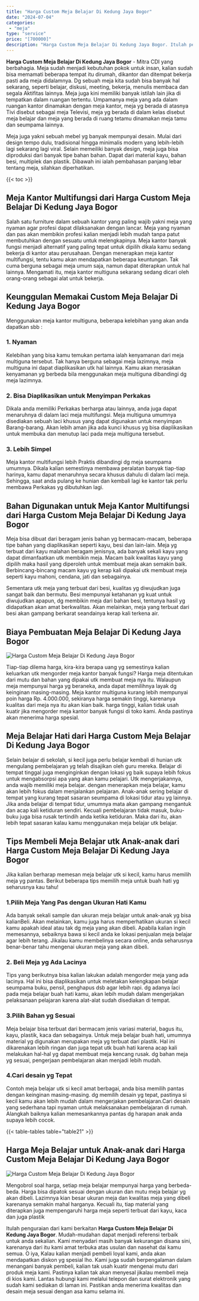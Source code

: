 ```yaml
---
title: "Harga Custom Meja Belajar Di Kedung Jaya Bogor"
date: "2024-07-04"
categories:
 - "meja"
type: "service"
price: "[700000]"
description: "Harga Custom Meja Belajar Di Kedung Jaya Bogor. Itulah penguraian dari kami berkaitan **Harga Custom Meja Belajar Di Kedung Jaya Bogor**. Mudah-mudahan dapat..."
---
```


**Harga Custom Meja Belajar Di Kedung Jaya Bogor** - Mitra CDI yang berbahagia. Meja sudah menjadi kebutuhan pokok untuk insan, kalian sudah bisa memamati beberapa tempat itu dirumah, dikantor dan ditempat bekerja pasti ada meja didalamnya. Dg sebuah meja kita sudah bisa banyak hal sekarang, seperti belajar, diskusi, meeting, bekerja, menulis membaca dan segala Aktifitas lainnya. Meja juga kini memiliki banyak istilah lain jika di tempatkan dalam ruangan tertentu. Umpamanya meja yang ada dalam ruangan kantor dinamakan dengan meja kantor, meja yg berada di atasnya Tivi disebut sebagai meja Televisi, meja yg berada di dalam kelas disebut meja belajar dan meja yang berada di ruang tetamu dinamakan meja tamu dan seumpama lainnya.

Meja juga yakni sebuah mebel yg banyak mempunyai desain. Mulai dari design tempo dulu, tradisional hingga minimalis modern yang lebih-lebih lagi sekarang lagi viral. Selain memeiliki banyak design, meja juga bisa diproduksi dari banyak tipe bahan bahan. Dapat dari material kayu, bahan besi, multiplek dan plastik. Dibawah ini ialah pembahasan panjang lebar tentang meja, silahkan diperhatikan.

{{< toc >}}

## Meja Kantor Multifungsi dari Harga Custom Meja Belajar Di Kedung Jaya Bogor

Salah satu furniture dalam sebuah kantor yang paling wajib yakni meja yang nyaman agar profesi dapat dilaksanakan dengan lancar. Meja yang nyaman dan pas akan membikin profesi kalian menjadi lebih mudah tanpa patut membutuhkan dengan sesuatu untuk melengkapinya. Meja kantor banyak fungsi menjadi alternatif yang paling tepat untuk dipilih dikala kamu sedang bekerja di kantor atau perusahaan. Dengan menerapkan meja kantor multifungsi, tentu kamu akan mendapatkan beberapa keuntungan. Tak cuma berguna sebagai meja umum saja, namun dapat diterapkan untuk hal lainnya. Mengamati itu, meja kantor multiguna sekarang sedang dicari oleh orang-orang sebagai alat untuk bekerja.

## Keunggulan Memakai Custom Meja Belajar Di Kedung Jaya Bogor

Menggunakan meja kantor multiguna, beberapa kelebihan yang akan anda dapatkan sbb :

### 1\. Nyaman

Kelebihan yang bisa kamu temukan pertama ialah kenyamanan dari meja multiguna tersebut. Tak hanya berguna sebagai meja lazimnya, meja multiguna ini dapat diaplikasikan utk hal lainnya. Kamu akan merasakan kenyamanan yg berbeda bila menggunakan meja multiguna dibandingi dg meja lazimnya.

### 2\. Bisa Diaplikasikan untuk Menyimpan Perkakas

Dikala anda memiliki Perkakas berharga atau lainnya, anda juga dapat menaruhnya di dalam laci meja multifungsi. Meja multiguna umumnya disediakan sebuah laci khusus yang dapat digunakan untuk menyimpan Barang-barang. Akan lebih aman jika ada kunci khusus yg bisa diaplikasikan untuk membuka dan menutup laci pada meja multiguna tersebut.

### 3\. Lebih Simpel

Meja kantor multifungsi lebih Praktis dibandingi dg meja seumpama umumnya. Dikala kalian semestinya membawa peralatan banyak tiap-tiap harinya, kamu dapat menaruhnya secara khusus dahulu di dalam laci meja. Sehingga, saat anda pulang ke hunian dan kembali lagi ke kantor tak perlu membawa Perkakas yg dibutuhkan lagi.

## Bahan Digunakan untuk Meja Kantor Multifungsi dari Harga Custom Meja Belajar Di Kedung Jaya Bogor

Meja bisa dibuat dari beragam jenis bahan yg bermacam-macam, beberapa tipe bahan yang diaplikasikan seperti kayu, besi dan lain-lain. Meja yg terbuat dari kayu malahan beragam jenisnya, ada banyak sekali kayu yang dapat dimanfaatkan utk membikin meja. Macam baik kwalitas kayu yang dipilih maka hasil yang diperoleh untuk membuat meja akan semakin baik. Berbincang-bincang macam kayu yg kerap kali dipakai utk membuat meja seperti kayu mahoni, cendana, jati dan sebagainya.

Sementara utk meja yang terbuat dari besi, kualitas yg diwujudkan juga sangat baik dan bermutu. Besi mempunyai ketahanan yg kuat untuk diwujudkan apapun, dg membikin meja dari bahan besi, tentunya hasil yg didapatkan akan amat berkwalitas. Akan melainkan, meja yang terbuat dari besi akan gampang berkarat seandainya kerap kali terkena air.

## Biaya Pembuatan Meja Belajar Di Kedung Jaya Bogor

![Harga Custom Meja Belajar Di Kedung Jaya Bogor](/images/meja/meja-dewasa-020.jpg)

Tiap-tiap dilema harga, kira-kira berapa uang yg semestinya kalian keluarkan utk mengorder meja kantor banyak fungsi? Harga meja ditentukan dari mutu dan bahan yang dipakai utk membuat meja nya itu. Walaupun meja mempunyai harga yg beraneka, anda dapat memilihnya layak dg keinginan masing-masing. Meja kantor multiguna kurang lebih mempunyai poin harga Rp. 4.000.000, sekiranya harga semakin tinggi, karenanya kualitas dari meja nya itu akan kian baik. harga tinggi, kalian tidak usah kuatir jika mengorder meja kantor banyak fungsi di toko kami. Anda pastinya akan menerima harga spesial.

## Meja Belajar Hati dari Harga Custom Meja Belajar Di Kedung Jaya Bogor

Selain belajar di sekolah, si kecil juga perlu belajar kembali di hunian utk mengulang pembelajaran yg telah disajikan oleh guru mereka. Belajar di tempat tinggal juga menginginkan dengan lokasi yg baik supaya lebih fokus untuk mengabsorpsi apa yang akan kamu pelajari. Utk mengerjakannya, anda wajib memiliki meja belajar. dengan menerapkan meja belajar, kamu akan lebih fokus dalam menjalankan pelajaran. Anak-anak sering belajar di tempat yang kurang tepat sasaran seumpama di lokasi tidur atau yg lainnya. Jika anda belajar di tempat tidur, umumnya mata akan gampang mengantuk dan acap kali ketiduran sendiri. Kecuali pembelajaran tidak masuk, buku-buku juga bisa rusak tertindih anda ketika ketiduran. Maka dari itu, akan lebih tepat sasaran kalau kamu menggunakan meja belajar utk belajar.

## Tips Membeli Meja Belajar utk Anak-anak dari Harga Custom Meja Belajar Di Kedung Jaya Bogor

Jika kalian berharap memesan meja belajar utk si kecil, kamu harus memilih meja yg pantas. Berikut beberapa tips memilih meja untuk buah hati yg seharusnya kau tahu!

### 1.Pilih Meja Yang Pas dengan Ukuran Hati Kamu

Ada banyak sekali sample dan ukuran meja belajar untuk anak-anak yg bisa kalianBeli. Akan melainkan, kamu juga harus memperhatikan ukuran si kecil kamu apakah ideal atau tak dg meja yang akan dibeli. Apabila kalian ingin memesannya, sebaiknya bawa si kecil anda ke lokasi penjualan meja belajar agar lebih terang. Jikalau kamu membelinya secara online, anda seharusnya benar-benar tahu mengenai ukuran meja yang akan dibeli.

### 2\. Beli Meja yg Ada Lacinya

Tips yang berikutnya bisa kalian lakukan adalah mengorder meja yang ada lacinya. Hal ini bisa diaplikasikan untuk meletakan kelengkapan belajar seumpama buku, pensil, penghapus dsb agar lebih rapi. dg adanya laci pada meja belajar buah hati kamu, akan lebih mudah dalam mengerjakan pelaksanaan pelajaran karena alat-alat sudah disediakan di tempat.

### 3.Pilih Bahan yg Sesuai

Meja belajar bisa terbuat dari bermacam jenis variasi material, bagus itu, kayu, plastik, kaca dan sebagainya. Untuk meja belajar buah hati, umumnya material yg digunakan merupakan meja yg terbuat dari plastik. Hal ini dikarenakan lebih ringan dan juga tepat utk buah hati karena acap kali melakukan hal-hal yg dapat membuat meja kencang rusak. dg bahan meja yg sesuai, pengerjaan pembelajaran akan menjadi lebih mudah.

### 4.Cari desain yg Tepat

Contoh meja belajar utk si kecil amat berbagai, anda bisa memilih pantas dengan keinginan masing-masing. dg memilih desain yg tepat, pastinya si kecil kamu akan lebih mudah dalam mengerjakan pembelajaran.Cari desain yang sederhana tapi nyaman untuk melaksanakan pembelajaran di rumah. Alangkah baiknya kalian memesankannya pantas dg harapan anak anda supaya lebih cocok.

{{< table-tables table="table21" >}}

## Harga Meja Belajar untuk Anak-anak dari Harga Custom Meja Belajar Di Kedung Jaya Bogor

![Harga Custom Meja Belajar Di Kedung Jaya Bogor](/images/meja/meja-anak-009.jpg)

Mengobrol soal harga, setiap meja belajar mempunyai harga yang berbeda-beda. Harga bisa dipatok sesuai dengan ukuran dan mutu meja belajar yg akan dibeli. Lazimnya kian besar ukuran meja dan kwalitas meja yang dibeli karenanya semakin mahal harganya. Kecuali itu, tiap material yang diterapkan juga mempengaruhi harga meja seperti terbuat dari kayu, kaca dan juga plastik

Itulah penguraian dari kami berkaitan **Harga Custom Meja Belajar Di Kedung Jaya Bogor**. Mudah-mudahan dapat menjadi referensi terbaik untuk anda sekalian. Kami menyadari masih banyak kekurangan disana sini, karenanya dari itu kami amat terbuka atas usulan dan nasehat dai kamu semua. O iya, Kalau kalian menjadi pembeli loyal kami, anda akan mendapatkan diskon yg spesial lho. Kami juga sudah berpengalaman dalam menangani banyak pembeli, kalian tak usah kuatir mengenai mutu dari produk meja kami. Pastinya kalian tak akan menyesal jikalau membeli meja di kios kami. Lantas hubungi kami melalui telepon dan surat elektronik yang sudah kami sediakan di laman ini. Pastikan anda menerima kwalitas dan desain meja sesuai dengan asa kamu selama ini.
